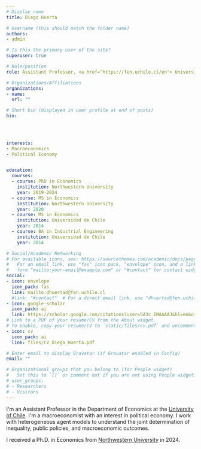 ```yaml
---
# Display name
title: Diego Huerta

# Username (this should match the folder name)
authors:
- admin

# Is this the primary user of the site?
superuser: true

# Role/position
role: Assistant Professor, <a href="https://fen.uchile.cl/en"> University of Chile</a>

# Organizations/Affiliations
organizations:
- name: 
  url: ""

# Short bio (displayed in user profile at end of posts)
bio: 
 

    

interests:
- Macroeconomics
- Political Economy


education:
  courses:
  - course: PhD in Economics
    institution: Northwestern University
    year: 2019-2024
  - course: MS in Economics
    institution: Northwestern University
    year: 2020
  - course: MS in Economics
    institution: Universidad de Chile
    year: 2014
  - course: BA in Industrial Engineering
    institution: Universidad de Chile
    year: 2014

# Social/Academic Networking
# For available icons, see: https://sourcethemes.com/academic/docs/page-builder/#icons
#   For an email link, use "fas" icon pack, "envelope" icon, and a link in the
#   form "mailto:your-email@example.com" or "#contact" for contact widget.
social:
- icon: envelope
  icon_pack: fas
  link: mailto:dhuertad@fen.uchile.cl
  #link: "#contact"  # For a direct email link, use "dhuertad@fen.uchile.cl".
- icon: google-scholar
  icon_pack: ai
  link: https://scholar.google.com/citations?user=5A3c_IMAAAAJ&hl=en&oi=ao
# Link to a PDF of your resume/CV from the About widget.
# To enable, copy your resume/CV to `static/files/cv.pdf` and uncomment the lines below.
- icon: cv
  icon_pack: ai
  link: files/CV_Diego_Huerta.pdf

# Enter email to display Gravatar (if Gravatar enabled in Config)
email: ""

# Organizational groups that you belong to (for People widget)
#   Set this to `[]` or comment out if you are not using People widget.
# user_groups:
# - Researchers
# - Visitors
---
```


I'm an Assistant Professor in the Department of Economics at the  <a href="https://fen.uchile.cl/en"> University of Chile</a>. I'm a macroeconomist with an interest in political economy. I work with heterogeneous agent models to understand the joint determination of inequality, public policies, and macroeconomic outcomes.

I received a Ph.D. in Economics from <a href="https://www.economics.northwestern.edu/"> Northwestern University</a> in 2024. 

 


